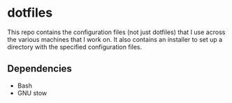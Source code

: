 # dotfiles
This repo contains the configuration files (not just dotfiles) that I use across the various machines that I work on.
It also contains an installer to set up a directory with the specified configuration files.

## Dependencies
* Bash
* GNU stow
